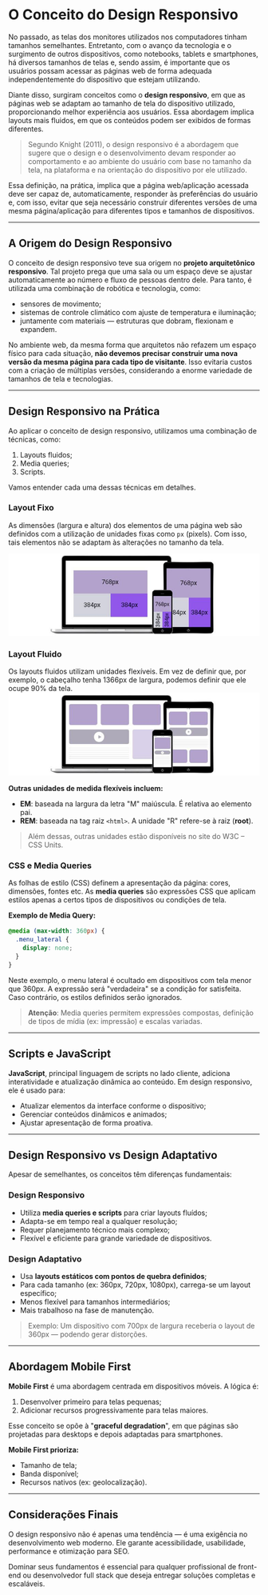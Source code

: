 # O Conceito do Design Responsivo

No passado, as telas dos monitores utilizados nos computadores tinham tamanhos semelhantes. Entretanto, com o avanço da tecnologia e o surgimento de outros dispositivos, como notebooks, tablets e smartphones, há diversos tamanhos de telas e, sendo assim, é importante que os usuários possam acessar as páginas web de forma adequada independentemente do dispositivo que estejam utilizando.

Diante disso, surgiram conceitos como o **design responsivo**, em que as páginas web se adaptam ao tamanho de tela do dispositivo utilizado, proporcionando melhor experiência aos usuários. Essa abordagem implica layouts mais fluidos, em que os conteúdos podem ser exibidos de formas diferentes.

> Segundo Knight (2011), o design responsivo é a abordagem que sugere que o design e o desenvolvimento devam responder ao comportamento e ao ambiente do usuário com base no tamanho da tela, na plataforma e na orientação do dispositivo por ele utilizado.

Essa definição, na prática, implica que a página web/aplicação acessada deve ser capaz de, automaticamente, responder às preferências do usuário e, com isso, evitar que seja necessário construir diferentes versões de uma mesma página/aplicação para diferentes tipos e tamanhos de dispositivos.

---

## A Origem do Design Responsivo

O conceito de design responsivo teve sua origem no **projeto arquitetônico responsivo**. Tal projeto prega que uma sala ou um espaço deve se ajustar automaticamente ao número e fluxo de pessoas dentro dele. Para tanto, é utilizada uma combinação de robótica e tecnologia, como:

- sensores de movimento;
- sistemas de controle climático com ajuste de temperatura e iluminação;
- juntamente com materiais — estruturas que dobram, flexionam e expandem.

No ambiente web, da mesma forma que arquitetos não refazem um espaço físico para cada situação, **não devemos precisar construir uma nova versão da mesma página para cada tipo de visitante**. Isso evitaria custos com a criação de múltiplas versões, considerando a enorme variedade de tamanhos de tela e tecnologias.

---

## Design Responsivo na Prática

Ao aplicar o conceito de design responsivo, utilizamos uma combinação de técnicas, como:

1. Layouts fluidos;
2. Media queries;
3. Scripts.

Vamos entender cada uma dessas técnicas em detalhes.

### Layout Fixo

As dimensões (largura e altura) dos elementos de uma página web são definidos com a utilização de unidades fixas como `px` (pixels). Com isso, tais elementos não se adaptam às alterações no tamanho da tela.

![](../assets/layout-fixo.jpg)

### Layout Fluido

Os layouts fluidos utilizam unidades flexíveis. Em vez de definir que, por exemplo, o cabeçalho tenha 1366px de largura, podemos definir que ele ocupe 90% da tela.
![](../assets/layout-fluido.jpg)

**Outras unidades de medida flexíveis incluem:**

- **EM**: baseada na largura da letra "M" maiúscula. É relativa ao elemento pai.
- **REM**: baseada na tag raiz `<html>`. A unidade "R" refere-se à raiz (**root**).

> Além dessas, outras unidades estão disponíveis no site do W3C – CSS Units.

### CSS e Media Queries

As folhas de estilo (CSS) definem a apresentação da página: cores, dimensões, fontes etc. As **media queries** são expressões CSS que aplicam estilos apenas a certos tipos de dispositivos ou condições de tela.

**Exemplo de Media Query:**

```css
@media (max-width: 360px) {
  .menu_lateral {
    display: none;
  }
}
```

Neste exemplo, o menu lateral é ocultado em dispositivos com tela menor que 360px. A expressão será "verdadeira" se a condição for satisfeita. Caso contrário, os estilos definidos serão ignorados.

> **Atenção**: Media queries permitem expressões compostas, definição de tipos de mídia (ex: impressão) e escalas variadas.

---

## Scripts e JavaScript

**JavaScript**, principal linguagem de scripts no lado cliente, adiciona interatividade e atualização dinâmica ao conteúdo. Em design responsivo, ele é usado para:

- Atualizar elementos da interface conforme o dispositivo;
- Gerenciar conteúdos dinâmicos e animados;
- Ajustar apresentação de forma proativa.

---

## Design Responsivo vs Design Adaptativo

Apesar de semelhantes, os conceitos têm diferenças fundamentais:

### Design Responsivo

- Utiliza **media queries e scripts** para criar layouts fluídos;
- Adapta-se em tempo real a qualquer resolução;
- Requer planejamento técnico mais complexo;
- Flexível e eficiente para grande variedade de dispositivos.

### Design Adaptativo

- Usa **layouts estáticos com pontos de quebra definidos**;
- Para cada tamanho (ex: 360px, 720px, 1080px), carrega-se um layout específico;
- Menos flexível para tamanhos intermediários;
- Mais trabalhoso na fase de manutenção.

> Exemplo: Um dispositivo com 700px de largura receberia o layout de 360px — podendo gerar distorções.

---

## Abordagem Mobile First

**Mobile First** é uma abordagem centrada em dispositivos móveis. A lógica é:

1. Desenvolver primeiro para telas pequenas;
2. Adicionar recursos progressivamente para telas maiores.

Esse conceito se opõe à "**graceful degradation**", em que páginas são projetadas para desktops e depois adaptadas para smartphones.

**Mobile First prioriza:**

- Tamanho de tela;
- Banda disponível;
- Recursos nativos (ex: geolocalização).

---

## Considerações Finais

O design responsivo não é apenas uma tendência — é uma exigência no desenvolvimento web moderno. Ele garante acessibilidade, usabilidade, performance e otimização para SEO.

Dominar seus fundamentos é essencial para qualquer profissional de front-end ou desenvolvedor full stack que deseja entregar soluções completas e escaláveis.
